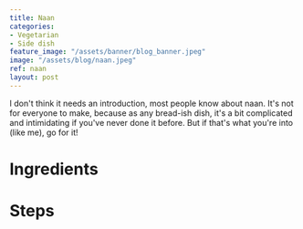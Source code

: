 ```yaml
---
title: Naan
categories:
- Vegetarian
- Side dish
feature_image: "/assets/banner/blog_banner.jpeg"
image: "/assets/blog/naan.jpeg"
ref: naan
layout: post
---
```


I don't think it needs an introduction, most people know about naan. It's not for everyone to make, because as any bread-ish dish, it's a bit complicated and intimidating if you've never done it before. But if that's what you're into (like me), go for it!

<!-- more -->

# Ingredients

# Steps
